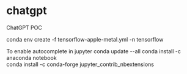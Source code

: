 # chatgpt
ChatGPT POC

conda env create -f tensorflow-apple-metal.yml -n tensorflow

To enable autocomplete in jupyter
conda update --all 
conda install -c anaconda notebook  
conda install -c conda-forge jupyter_contrib_nbextensions 
